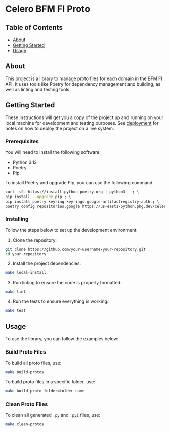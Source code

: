 # Celero BFM FI Proto

## Table of Contents

- [About](#about)
- [Getting Started](#getting_started)
- [Usage](#usage)

## About <a name = "about"></a>

This project is a library to manage proto files for each domain in the BFM FI API. It uses tools like Poetry for dependency management and building, as well as linting and testing tools.

## Getting Started <a name = "getting_started"></a>

These instructions will get you a copy of the project up and running on your local machine for development and testing purposes. See [deployment](#deployment) for notes on how to deploy the project on a live system.

### Prerequisites

You will need to install the following software:

- Python 3.13
- Poetry
- Pip

To install Poetry and upgrade Pip, you can use the following command:

```sh
curl -sSL https://install.python-poetry.org | python3 - ; \
pip install --upgrade pip ; \
pip install poetry keyring keyrings.google-artifactregistry-auth ; \
poetry config repositories.google https://us-east1-python.pkg.dev/celero-main/celero-finance/
```

### Installing

Follow the steps below to set up the development environment:

1. Clone the repository:

```sh
git clone https://github.com/your-username/your-repository.git
cd your-repository
```

2. Install the project dependencies:

```sh
make local-install
```

3. Run linting to ensure the code is properly formatted:

```sh
make lint
```

4. Run the tests to ensure everything is working:

```sh
make test
```

## Usage <a name = "usage"></a>

To use the library, you can follow the examples below:

### Build Proto Files

To build all proto files, use:

```sh
make build-protos
```

To build proto files in a specific folder, use:

```sh
make build-proto folder=folder-name
```

### Clean Proto Files

To clean all generated `.py` and `.pyi` files, use:

```sh
make clean-protos
```
